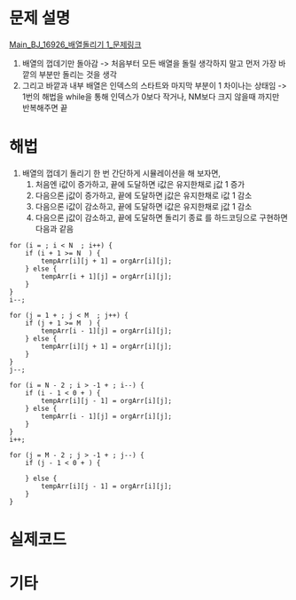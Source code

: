
# 문제 설명
[Main_BJ_16926_배열돌리기 1_문제링크](https://www.acmicpc.net/problem/16926)
1. 배열의 껍데기만 돌아감 -> 처음부터 모든 배열을 돌릴 생각하지 말고 먼저 가장 바깥의 부분만 돌리는 것을 생각
2. 그리고 바깥과 내부 배열은 인덱스의 스타트와 마지막 부분이 1 차이나는 상태임 -> 1번의 해법을 while을 통해 인덱스가 0보다 작거나, NM보다 크지 않을때 까지만 반복해주면 끝
# 해법
1. 배열의 껍데기 돌리기
   한 번 간단하게 시뮬레이션을 해 보자면,
   1. 처음엔 i값이 증가하고, 끝에 도달하면 i값은 유지한채로 j값 1 증가
   2. 다음으론 j값이 증가하고, 끝에 도달하면 j값은 유지한채로 i값 1 감소
   3. 다음으론 i값이 감소하고, 끝에 도달하면 i값은 유지한채로 j값 1 감소
   4. 다음으론 j값이 감소하고, 끝에 도달하면 돌리기 종료
   를 하드코딩으로 구현하면 다음과 같음

```
for (i = ; i < N  ; i++) {
    if (i + 1 >= N  ) {
        tempArr[i][j + 1] = orgArr[i][j];
    } else {
        tempArr[i + 1][j] = orgArr[i][j];
    }
}
i--;

for (j = 1 + ; j < M  ; j++) {
    if (j + 1 >= M  ) {
        tempArr[i - 1][j] = orgArr[i][j];
    } else {
        tempArr[i][j + 1] = orgArr[i][j];
    }
}
j--;

for (i = N - 2 ; i > -1 + ; i--) {
    if (i - 1 < 0 + ) {
        tempArr[i][j - 1] = orgArr[i][j];
    } else {
        tempArr[i - 1][j] = orgArr[i][j];
    }
}
i++;

for (j = M - 2 ; j > -1 + ; j--) {
    if (j - 1 < 0 + ) {

    } else {
        tempArr[i][j - 1] = orgArr[i][j];
    }
}
```

# 실제코드
# 기타

